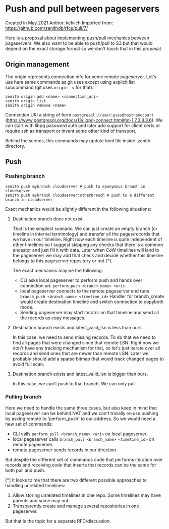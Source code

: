 # Push and pull between pageservers
Created in May 2021
Anthor: kelvich
Imported from: https://github.com/zenithdb/rfcs/pull/7/


Here is a proposal about implementing push/pull mechanics between pageservers. We also want to be able to push/pull to S3 but that would depend on the exact storage format so we don't touch that in this proposal.

## Origin management

The origin represents connection info for some remote pageserver. Let's use here same commands as git uses except using explicit list subcommand (git uses `origin -v` for that).

```
zenith origin add <name> <connection_uri>
zenith origin list
zenith origin remove <name>
```

Connection URI a string of form `postgresql://user:pass@hostname:port` (https://www.postgresql.org/docs/13/libpq-connect.html#id-1.7.3.8.3.6). We can start with libpq password auth and later add support for client certs or require ssh as transport or invent some other kind of transport.

Behind the scenes, this commands may update toml file inside .zenith directory.

## Push

### Pushing branch

```
zenith push mybranch cloudserver # push to eponymous branch in cloudserver
zenith push mybranch cloudserver:otherbranch # push to a different branch in cloudserver
```

Exact mechanics would be slightly different in the following situations:

1) Destination branch does not exist.

    That is the simplest scenario. We can just create an empty branch (or timeline in internal terminology) and transfer all the pages/records that we have in our timeline. Right now each timeline is quite independent of other timelines so I suggest skipping any checks that there is a common ancestor and just fill it with data. Later when CoW timelines will land to the pageserver we may add that check and decide whether this timeline belongs to this pageserver repository or not [*].

    The exact mechanics may be the following:

    * CLI asks local pageserver to perform push and hands over connection uri: `perform_push <branch_name> <uri>`.
    * local pageserver connects to the remote pageserver and runs `branch_push <branch_name> <timetine_id>`
        Handler for branch_create would create destination timeline and switch connection to copyboth mode.
    * Sending pageserver may start iterator on that timeline and send all the records as copy messages.

2) Destination branch exists and latest_valid_lsn is less than ours.

    In this case, we need to send missing records. To do that we need to find all pages that were changed since that remote LSN. Right now we don't have any tracking mechanism for that, so let's just iterate over all records and send ones that are newer than remote LSN. Later we probably should add a sparse bitmap that would track changed pages to avoid full scan.

3) Destination branch exists and latest_valid_lsn is bigger than ours.

    In this case, we can't push to that branch. We can only pull.

### Pulling branch

Here we need to handle the same three cases, but also keep in mind that local pageserver can be behind NAT and we can't trivially re-use pushing by asking remote to 'perform_push' to our address. So we would need a new set of commands:

* CLI calls `perform_pull <branch_name> <uri>` on local pageserver.
* local pageserver calls `branch_pull <branch_name> <timetine_id>` on remote pageserver.
* remote pageserver sends records in our direction

But despite the different set of commands code that performs iteration over records and receiving code that inserts that records can be the same for both pull and push.



[*] It looks to me that there are two different possible approaches to handling unrelated timelines:

1) Allow storing unrelated timelines in one repo. Some timelines may have parents and some may not.
2) Transparently create and manage several repositories in one pageserver.

But that is the topic for a separate RFC/discussion.
